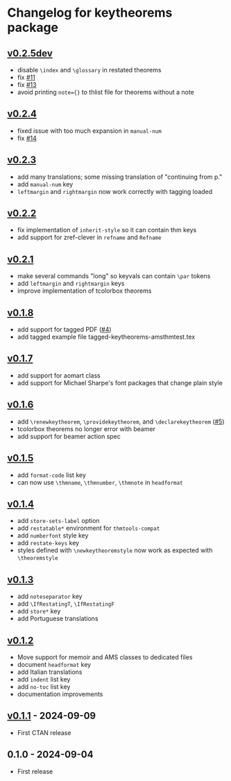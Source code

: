 # Changelog for keytheorems package

## [v0.2.5dev]
- disable `\index` and `\glossary` in restated theorems
- fix [\#11](https://github.com/mbertucci47/keytheorems/issues/11)
- fix [\#13](https://github.com/mbertucci47/keytheorems/issues/13)
- avoid printing `note={}` to thlist file for theorems without a note

## [v0.2.4]
- fixed issue with too much expansion in `manual-num`
- fix [\#14](https://github.com/mbertucci47/keytheorems/issues/14)

## [v0.2.3]
- add many translations; some missing translation of "continuing from p."
- add `manual-num` key
- `leftmargin` and `rightmargin` now work correctly with tagging loaded

## [v0.2.2]
- fix implementation of `inherit-style` so it can contain thm keys
- add support for zref-clever in `refname` and `Refname`

## [v0.2.1]
- make several commands "long" so keyvals can contain `\par` tokens
- add `leftmargin` and `rightmargin` keys
- improve implementation of tcolorbox theorems

## [v0.1.8]
- add support for tagged PDF ([\#4](https://github.com/mbertucci47/keytheorems/issues/4))
- add tagged example file tagged-keytheorems-amsthmtest.tex

## [v0.1.7]
- add support for aomart class
- add support for Michael Sharpe's font packages that change plain style

## [v0.1.6]
- add `\renewkeytheorem`, `\providekeytheorem`, and `\declarekeytheorem` ([\#5](https://github.com/mbertucci47/keytheorems/issues/5))
- tcolorbox theorems no longer error with beamer
- add support for beamer action spec

## [v0.1.5]
- add `format-code` list key
- can now use `\thmname`, `\thmnumber`, `\thmnote` in `headformat`

## [v0.1.4]
- add `store-sets-label` option
- add `restatable*` environment for `thmtools-compat`
- add `numberfont` style key
- add `restate-keys` key
- styles defined with `\newkeytheoremstyle` now work as expected with `\theoremstyle`

## [v0.1.3]
- add `noteseparator` key
- add `\IfRestatingT`, `\IfRestatingF`
- add `store*` key
- add Portuguese translations

## [v0.1.2]
- Move support for memoir and AMS classes to dedicated files
- document `headformat` key
- add Italian translations
- add `indent` list key
- add `no-toc` list key
- documentation improvements

## [v0.1.1] - 2024-09-09
- First CTAN release

## 0.1.0 - 2024-09-04
- First release

[v0.2.5dev]: https://github.com/mbertucci47/keytheorems/compare/v0.2.4...HEAD
[v0.2.4]: https://github.com/mbertucci47/keytheorems/compare/v0.2.3...v0.2.4
[v0.2.3]: https://github.com/mbertucci47/keytheorems/compare/v0.2.2...v0.2.3
[v0.2.2]: https://github.com/mbertucci47/keytheorems/compare/v0.2.1...v0.2.2
[v0.2.1]: https://github.com/mbertucci47/keytheorems/compare/v0.1.8...v0.2.1
[v0.1.8]: https://github.com/mbertucci47/keytheorems/compare/v0.1.7...v0.1.8
[v0.1.7]: https://github.com/mbertucci47/keytheorems/compare/v0.1.6...v0.1.7
[v0.1.6]: https://github.com/mbertucci47/keytheorems/compare/v0.1.5...v0.1.6
[v0.1.5]: https://github.com/mbertucci47/keytheorems/compare/v0.1.4...v0.1.5
[v0.1.4]: https://github.com/mbertucci47/keytheorems/compare/v0.1.3...v0.1.4
[v0.1.3]: https://github.com/mbertucci47/keytheorems/compare/v0.1.2...v0.1.3
[v0.1.2]: https://github.com/mbertucci47/keytheorems/compare/v0.1.1...v0.1.2
[v0.1.1]: https://github.com/mbertucci47/keytheorems/compare/v0.1.0...v0.1.1